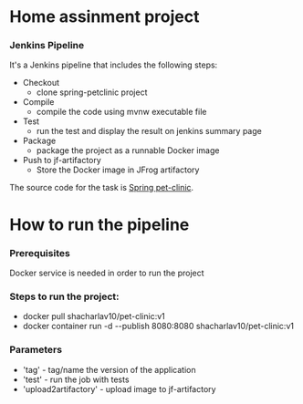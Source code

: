 # Home assinment project
### Jenkins Pipeline
It's a Jenkins pipeline that includes the following steps:
* Checkout
  * clone spring-petclinic project 
* Compile
  * compile the code using mvnw executable file 
* Test
  * run the test and display the result on jenkins summary page
* Package
  * package the project as a runnable Docker image
* Push to jf-artifactory
  * Store the Docker image in JFrog artifactory

The source code for the task is [Spring pet-clinic](https://github.com/spring-projects/spring-petclinic).

# How to run the pipeline
### Prerequisites
Docker service is needed in order to run the project

### Steps to run the project:
* docker pull shacharlav10/pet-clinic:v1
* docker container run -d --publish 8080:8080 shacharlav10/pet-clinic:v1



### Parameters
* 'tag' - tag/name the version of the application 
* 'test' - run the job with tests
* 'upload2artifactory' - upload image to jf-artifactory
